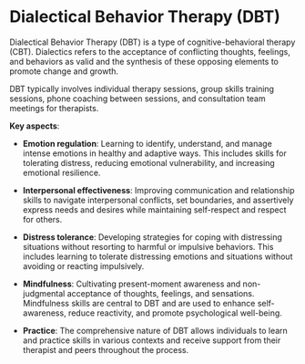 # Dialectical Behavior Therapy (DBT)

Dialectical Behavior Therapy (DBT) is a type of cognitive-behavioral therapy
(CBT). Dialectics refers to the acceptance of conflicting thoughts, feelings,
and behaviors as valid and the synthesis of these opposing elements to promote
change and growth.

DBT typically involves individual therapy sessions, group skills training
sessions, phone coaching between sessions, and consultation team meetings for
therapists.

**Key aspects**:

* **Emotion regulation**: Learning to identify, understand, and manage intense
  emotions in healthy and adaptive ways. This includes skills for tolerating
  distress, reducing emotional vulnerability, and increasing emotional
  resilience.

* **Interpersonal effectiveness**: Improving communication and relationship
  skills to navigate interpersonal conflicts, set boundaries, and assertively
  express needs and desires while maintaining self-respect and respect for
  others.

* **Distress tolerance**: Developing strategies for coping with distressing
  situations without resorting to harmful or impulsive behaviors. This includes
  learning to tolerate distressing emotions and situations without avoiding or
  reacting impulsively.

* **Mindfulness**: Cultivating present-moment awareness and non-judgmental
  acceptance of thoughts, feelings, and sensations. Mindfulness skills are
  central to DBT and are used to enhance self-awareness, reduce reactivity, and
  promote psychological well-being.

* **Practice**: The comprehensive nature of DBT allows individuals to learn and
  practice skills in various contexts and receive support from their therapist
  and peers throughout the process.

